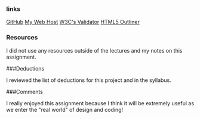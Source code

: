 ### links
[GitHub](  )
[My Web Host]()
[W3C's Validator]()
[HTML5 Outliner]()

### Resources

I did not use any resources outside of the lectures and my notes on this assignment.


###Deductions

I reviewed the list of deductions for this project and in the syllabus.

###Comments

I really enjoyed this assignment because I think it will be extremely useful as we enter the "real world" of design and coding!
